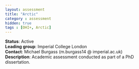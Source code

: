 ```yaml
---
layout: assessment
title: "Arctic"
category : assessment
hidden: true
tags : [OHI+, Arctic]
---
```


**Status**: Active  
**Leading group**: Imperial College London  
**Contact**: Michael Burgass (m.burgass14 @ imperial.ac.uk)  
**Description**: Academic assessment conducted as part of a PhD dissertation.

